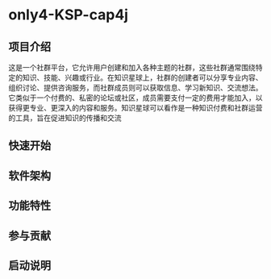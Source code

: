 # only4-KSP-cap4j

## 项目介绍
这是一个社群平台，它允许用户创建和加入各种主题的社群，这些社群通常围绕特定的知识、技能、兴趣或行业。在知识星球上，社群的创建者可以分享专业内容、组织讨论、提供咨询服务，而社群成员则可以获取信息、学习新知识、交流想法。它类似于一个付费的、私密的论坛或社区，成员需要支付一定的费用才能加入，以获得更专业、更深入的内容和服务。知识星球可以看作是一种知识付费和社群运营的工具，旨在促进知识的传播和交流
## 快速开始

## 软件架构

## 功能特性

## 参与贡献

## 启动说明
